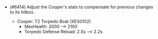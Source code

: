 - (#6414) Adjust the Cooper's stats to compensate for previous changes to its hitbox.
  
  - Cooper: T2 Torpedo Boat (XES0102)
    - MaxHealth: 2000 --> 2100
    - Torpedo Defense Reload: 2.5s --> 2.2s
